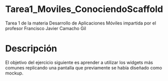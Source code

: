 # Tarea1_Moviles_ConociendoScaffold
 Tarea 1 de la materia Desarrollo de Aplicaciones Móviles impartida por el profesor Francisco Javier Camacho Gil

# Descripción

 El objetivo del ejercicio siguiente es aprender a utilizar los widgets más comunes replicando una pantalla que previamente se había diseñado como mockup.